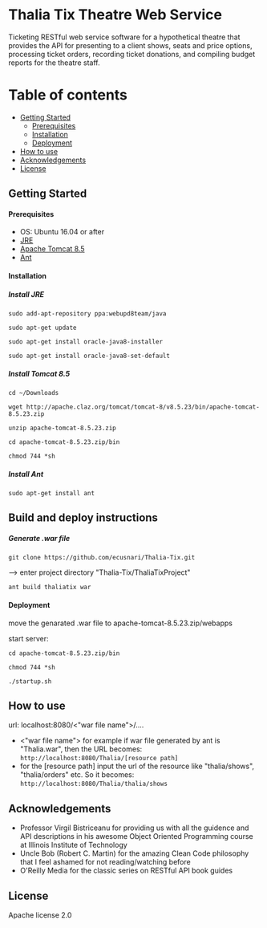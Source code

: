 # Thalia Tix Theatre Web Service
Ticketing RESTful web service software for a hypothetical theatre that provides the API for presenting to a client shows, seats and price options, processing ticket orders, recording ticket donations, and compiling budget reports for the theatre staff. 

Table of contents
=================

<!--ts-->
   * [Getting Started](#getting-started)
      * [Prerequisites](#prerequisites)
      * [Installation](#installation)
      * [Deployment](#deployment)
   * [How to use](#how-to-use)
   * [Acknowledgements](#acknowledgements)
   * [License](#license)
<!--te-->


## Getting Started

#### Prerequisites

* OS: Ubuntu 16.04 or after
* [JRE](#install-jre)
* [Apache Tomcat 8.5](#install-tomcat8.5)
* [Ant](#install-ant)

#### Installation

##### Install JRE
```
sudo add-apt-repository ppa:webupd8team/java

sudo apt-get update

sudo apt-get install oracle-java8-installer

sudo apt-get install oracle-java8-set-default
```

##### Install Tomcat 8.5
```
cd ~/Downloads

wget http://apache.claz.org/tomcat/tomcat-8/v8.5.23/bin/apache-tomcat-8.5.23.zip

unzip apache-tomcat-8.5.23.zip

cd apache-tomcat-8.5.23.zip/bin

chmod 744 *sh
```

##### Install Ant
`sudo apt-get install ant`

## Build and deploy instructions

##### Generate .war file
`git clone https://github.com/ecusnari/Thalia-Tix.git`

--> enter project directory "Thalia-Tix/ThaliaTixProject"

`ant build thaliatix war`

#### Deployment
move the genarated .war file to apache-tomcat-8.5.23.zip/webapps

start server:

```
cd apache-tomcat-8.5.23.zip/bin

chmod 744 *sh

./startup.sh
```

## How to use

url: localhost:8080/<"war file name">/....
- <"war file name"> for example if war file generated by ant is "Thalia.war", then the URL becomes: `http://localhost:8080/Thalia/[resource path]`
- for the [resource path] input the url of the resource like "thalia/shows", "thalia/orders" etc. So it becomes: `http://localhost:8080/Thalia/thalia/shows`

## Acknowledgements
* Professor Virgil Bistriceanu for providing us with all the guidence and API descriptions in his awesome Object Oriented Programming course at Illinois Institute of Technology
* Uncle Bob (Robert C. Martin) for the amazing Clean Code philosophy that I feel ashamed for not reading/watching before
* O'Reilly Media for the classic series on RESTful API book guides

## License
Apache license 2.0
